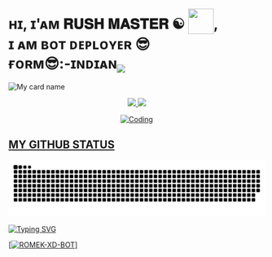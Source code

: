 # ʜɪ, ɪ'ᴀᴍ 𝐑𝐔𝐒𝐇 𝐌𝐀𝐒𝐓𝐄𝐑 ☯️ <img style="vertical-align: -30%" src="https://media.giphy.com/media/KGMzZvWa5su2O5LCVR/giphy.gif" width="50" height="50">, <br> ɪ ᴀᴍ ʙᴏᴛ ᴅᴇᴘʟᴏʏᴇʀ 😎  <br>  ғᴏʀᴍ😎:-ɪɴᴅɪᴀɴ<img style="vertical-align: bottom" src="https://static.vecteezy.com/system/resources/previews/011/571/519/original/circle-flag-of-india-free-png.png" width="25">

![My card name](https://cardivo.vercel.app/api?name=RUSH-MASTER%20&description=Hi,%20Welcome%20To%20My%20Profile%20I%20AM%20BOT%20DEPLOYER&image=https://avatars.githubusercontent.com/u/160727728?s=400&u=30b71fc499af61141695baec7d4171bd87dd2f69&v=4&backgroundColor=%23e4f2f6&instagram=hrutik_official_12&github=Rushmaster12&)
</p>

<div align="center"> 
  
  <a href="https://wa.me/917020728211?text=__𝑯𝑬𝒀★𝚪𝐔𝐒𝚮-𝚳𝚫𝐒𝚻𝚵𝚪_☯️_𝗪𝗛𝗔𝗧'𝗦_𝗨𝗣_𝗕𝗥𝗢🥰_𝐇𝐄𝐋𝐏_𝐌𝐄_𝐏𝐋𝐄𝐀𝐒𝐄_𝐒𝐈𝐑🙏🏻" target="_blank">
    <img src="https://img.shields.io/badge/whatsapp-008000?style=for-the-badge&logo=whatsapp&logoColor=white" target="_blank" />
  </a>
  <a href="https://instagram.com/hrutik_official_12" target="_blank">
     <img src="https://img.shields.io/badge/instagram-E1306C?style=for-the-badge&logo=instagram&logoColor=white" target="_blank" /> <!-- sqlite, safari, google-chrome are other good icon options -->
  </a>
</div>


  
</p>
<p align="center">
  <a href="https://media.tenor.com/rePDfDWO3XoAAAAd/hacking.gif">
    <img alt=Coding height="500" src="https://media.tenor.com/rePDfDWO3XoAAAAd/hacking.gif"> 
    </p>


## MY GITHUB STATUS

<picture>
  <source media="(prefers-color-scheme: dark)" srcset="https://raw.githubusercontent.com/Guru322/Guru322/output/github-contribution-grid-snake-dark.svg">
  <source media="(prefers-color-scheme: light)" srcset="https://raw.githubusercontent.com/Guru322/Guru322/output/github-contribution-grid-snake.svg">
  <img alt="github contribution grid snake animation" src="https://raw.githubusercontent.com/Guru322/Guru322/output/github-contribution-grid-snake.svg">
</picture>



![Typing SVG](https://readme-typing-svg.demolab.com?font=Ribeye&size=50&pause=1000&color=3F00FF&center=true&width=800&height=100&lines=𝗜𝗧𝗦%20𝞒𝙐𝙎𝞖-𝞛𝞓𝙎𝙏𝞢𝞒-𝗕𝗢𝗧;%20𝗠𝗨𝗟𝗧𝗜-𝗗𝗘𝗩𝗜𝗖𝗘%20𝗪𝗛𝗔𝗧𝗦𝗔𝗣𝗣%20𝗕𝗢𝗧;%20𝗗𝗘𝗩𝗘𝗟𝗢𝗣𝗘𝗗%20𝗕𝗬%20𝗥𝐔𝐒𝐇%20𝐌𝐀𝐒𝐓𝐄𝐑)
<p align="center">


[![ROMEK-XD-BOT](https://telegra.ph/file/81726c676f1cf11c917c1.jpg)]
